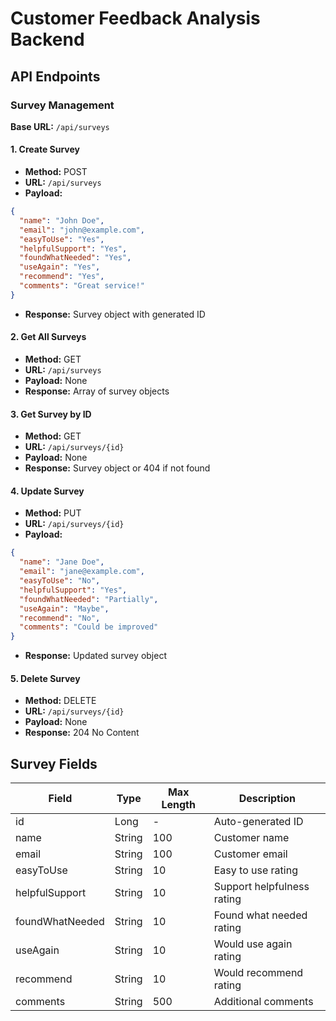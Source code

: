 # Customer Feedback Analysis Backend

## API Endpoints

### Survey Management

**Base URL:** `/api/surveys`

#### 1. Create Survey
- **Method:** POST
- **URL:** `/api/surveys`
- **Payload:**
```json
{
  "name": "John Doe",
  "email": "john@example.com",
  "easyToUse": "Yes",
  "helpfulSupport": "Yes",
  "foundWhatNeeded": "Yes",
  "useAgain": "Yes",
  "recommend": "Yes",
  "comments": "Great service!"
}
```
- **Response:** Survey object with generated ID

#### 2. Get All Surveys
- **Method:** GET
- **URL:** `/api/surveys`
- **Payload:** None
- **Response:** Array of survey objects

#### 3. Get Survey by ID
- **Method:** GET
- **URL:** `/api/surveys/{id}`
- **Payload:** None
- **Response:** Survey object or 404 if not found

#### 4. Update Survey
- **Method:** PUT
- **URL:** `/api/surveys/{id}`
- **Payload:**
```json
{
  "name": "Jane Doe",
  "email": "jane@example.com",
  "easyToUse": "No",
  "helpfulSupport": "Yes",
  "foundWhatNeeded": "Partially",
  "useAgain": "Maybe",
  "recommend": "No",
  "comments": "Could be improved"
}
```
- **Response:** Updated survey object

#### 5. Delete Survey
- **Method:** DELETE
- **URL:** `/api/surveys/{id}`
- **Payload:** None
- **Response:** 204 No Content

## Survey Fields

| Field | Type | Max Length | Description |
|-------|------|------------|-------------|
| id | Long | - | Auto-generated ID |
| name | String | 100 | Customer name |
| email | String | 100 | Customer email |
| easyToUse | String | 10 | Easy to use rating |
| helpfulSupport | String | 10 | Support helpfulness rating |
| foundWhatNeeded | String | 10 | Found what needed rating |
| useAgain | String | 10 | Would use again rating |
| recommend | String | 10 | Would recommend rating |
| comments | String | 500 | Additional comments |